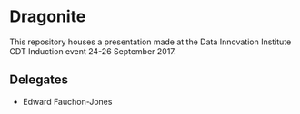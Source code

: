 # Dragonite

This repository houses a presentation made at the Data Innovation Institute CDT
Induction event 24-26 September 2017.

## Delegates

- Edward Fauchon-Jones 
